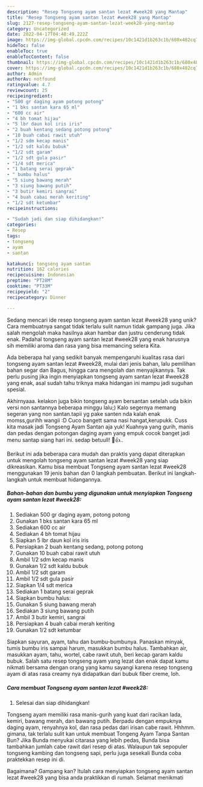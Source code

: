 ```yaml
---
description: "Resep Tongseng ayam santan lezat #week28 yang Mantap"
title: "Resep Tongseng ayam santan lezat #week28 yang Mantap"
slug: 2127-resep-tongseng-ayam-santan-lezat-week28-yang-mantap
category: Uncategorized
date: 2022-04-17T04:48:49.222Z
image: https://img-global.cpcdn.com/recipes/10c1421d1b263c1b/680x482cq70/tongseng-ayam-santan-lezat-week28-foto-resep-utama.jpg
hideToc: false
enableToc: true
enableTocContent: false
thumbnail: https://img-global.cpcdn.com/recipes/10c1421d1b263c1b/680x482cq70/tongseng-ayam-santan-lezat-week28-foto-resep-utama.jpg
cover: https://img-global.cpcdn.com/recipes/10c1421d1b263c1b/680x482cq70/tongseng-ayam-santan-lezat-week28-foto-resep-utama.jpg
author: Admin
authorAv: notfound
ratingvalue: 4.7
reviewcount: 25
recipeingredient:
- "500 gr daging ayam potong potong"
- "1 bks santan kara 65 ml"
- "600 cc air"
- "4 bh tomat hijau"
- "5 lbr daun kol iris iris"
- "2 buah kentang sedang potong potong"
- "10 buah cabai rawit utuh"
- "1/2 sdm kecap manis"
- "1/2 sdt kaldu bubuk"
- "1/2 sdt garam"
- "1/2 sdt gula pasir"
- "1/4 sdt merica"
- "1 batang serai geprak"
- " bumbu halus"
- "5 siung bawang merah"
- "3 siung bawang putih"
- "3 butir kemiri sangrai"
- "4 buah cabai merah keriting"
- "1/2 sdt ketumbar"
recipeinstructions:

- "Sudah jadi dan siap dihidangkan!"
categories:
- Resep
tags:
- tongseng
- ayam
- santan

katakunci: tongseng ayam santan 
nutrition: 162 calories
recipecuisine: Indonesian
preptime: "PT28M"
cooktime: "PT33M"
recipeyield: "2"
recipecategory: Dinner

---
```





Sedang mencari ide resep tongseng ayam santan lezat #week28 yang unik? Cara membuatnya sangat tidak terlalu sulit namun tidak gampang juga. Jika salah mengolah maka hasilnya akan hambar dan justru cenderung tidak enak. Padahal tongseng ayam santan lezat #week28 yang enak harusnya sih memiliki aroma dan rasa yang bisa memancing selera Kita.





Ada beberapa hal yang sedikit banyak mempengaruhi kualitas rasa dari tongseng ayam santan lezat #week28, mulai dari jenis bahan, lalu pemilihan bahan segar dan Bagus, hingga cara mengolah dan menyajikannya. Tak perlu pusing jika ingin menyiapkan tongseng ayam santan lezat #week28 yang enak,      asal sudah tahu triknya maka hidangan ini mampu jadi suguhan spesial.














Akhirnyaaa. kelakon juga bikin tongseng ayam bersantan setelah uda bikin versi non santannya beberapa minggu lalu;) Kalo segernya memang segeran yang non santan.tapii yg pake santen nda kalah enak momss,gurihh wangii :D Cuco bangett sama nasi hangat,kerupukk. Cuss kita masak jadi Tongseng Ayam Santan aja yuk! Kuahnya yang gurih, manis dan pedas dengan potongan daging ayam yang empuk cocok banget jadi menu santap siang hari ini. sedap betuull! 🤤👍..






Berikut ini ada beberapa cara mudah dan praktis yang dapat diterapkan untuk mengolah tongseng ayam santan lezat #week28 yang siap dikreasikan. Kamu bisa membuat Tongseng ayam santan lezat #week28 menggunakan 19 jenis bahan dan 0 langkah pembuatan. Berikut ini langkah-langkah untuk membuat hidangannya.

<!--inarticleads1-->

##### Bahan-bahan dan bumbu yang digunakan untuk menyiapkan Tongseng ayam santan lezat #week28:

1. Sediakan 500 gr daging ayam, potong potong
1. Gunakan 1 bks santan kara 65 ml
1. Sediakan 600 cc air
1. Sediakan 4 bh tomat hijau
1. Siapkan 5 lbr daun kol iris iris
1. Persiapkan 2 buah kentang sedang, potong potong
1. Gunakan 10 buah cabai rawit utuh
1. Ambil 1/2 sdm kecap manis
1. Gunakan 1/2 sdt kaldu bubuk
1. Ambil 1/2 sdt garam
1. Ambil 1/2 sdt gula pasir
1. Siapkan 1/4 sdt merica
1. Sediakan 1 batang serai geprak
1. Siapkan  bumbu halus:
1. Gunakan 5 siung bawang merah
1. Sediakan 3 siung bawang putih
1. Ambil 3 butir kemiri, sangrai
1. Persiapkan 4 buah cabai merah keriting
1. Gunakan 1/2 sdt ketumbar


Siapkan sayuran, ayam, tahu dan bumbu-bumbunya. Panaskan minyak, tumis bumbu iris sampai harum, masukkan bumbu halus. Tambahkan air, masukkan ayam, tahu, wortel, cabe rawit utuh, beri kecap garam kaldu bubuk. Salah satu resep tongseng ayam yang lezat dan enak dapat kamu nikmati bersama dengan orang yang kamu sayangi karena resep tongseng ayam di atas rasa creamy nya didapatkan dari bubuk fiber creme, loh. 

<!--inarticleads2-->

##### Cara membuat Tongseng ayam santan lezat #week28:


1. Selesai dan siap dihidangkan!

Tongseng ayam memiliki rasa manis-gurih yang kuat dari racikan lada, kemiri, bawang merah, dan bawang putih. Berpadu dengan empuknya daging ayam, renyahnya kol, dan rasa pedas dari irisan cabe rawit. Hhhmm. gimana, tak terlalu sulit kan untuk membuat Tongeng Ayam Tanpa Santan Bun? Jika Bunda menyukai citarasa yang lebih pedas, Bunda bisa tambahkan jumlah cabe rawit dari resep di atas. Walaupun tak sepopuler tongseng kambing dan tongseng sapi, perlu juga sesekali Bunda coba praktekkan resep ini di. 

Bagaimana? Gampang kan? Itulah cara menyiapkan tongseng ayam santan lezat #week28 yang bisa anda praktikkan di rumah. Selamat menikmati
